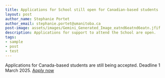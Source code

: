 ```yaml
---
title: Applications for School still open for Canadian-based students
layout: post
author_name: Stephanie Portet
author_email: stephanie.portet@umanitoba.ca
post-image: assets/images/Gemini_Generated_Image_eatnd6eatnd6eatn.jfif
description: Applications for support to attend the School are open. 
tags:
- sample
- post
- test
---
```


Applications for Canada-based students are still being accepted. Deadline 1 March 2025. [Apply now](https://forms.gle/KVJmyU8WKthwa8sW8)


